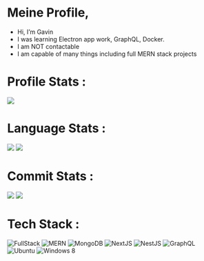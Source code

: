 # Meine Profile,
- Hi, I’m Gavin
- I was learning Electron app work, GraphQL, Docker.
- I am NOT contactable
- I am capable of many things including full MERN stack projects


<!-- - 👋 Hi, I’m @GDSimpson3 -->
<!-- - 👀 I’m interested in react, next, ts, html, css, javascript, node, graphql, VBS, ShellScripts, Batch files, SQL and mongo DB. -->
<!-- - 🌱 I was learning Electron app work, Python, heroku deployment, npm package creating and more. -->
<!-- - 📫 I am NOT contactable -->
<!-- - I am capable of many things including full MERN stack projects -->
<!-- - here is my website (yes, i have like 14 now....): https://ibz.vercel.app/ -->
<!---
GDSimpson3/GDSimpson3 is a ✨ special ✨ repository because its `README.md` (this file) appears on your GitHub profile.
You can click the Preview link to take a look at your changes.
--->

# Profile Stats :
<!-- 
![](https://github-readme-stats.vercel.app/api?username=GDSimpson3&&show_icons=true&title_color=FF0000&icon_color=FF0000&text_color=FF0000&bg_color=000000)
 -->

![](http://github-profile-summary-cards.vercel.app/api/cards/profile-details?username=GDSimpson3&theme=city_lights)
# Language Stats :

![](http://github-profile-summary-cards.vercel.app/api/cards/repos-per-language?username=GDSimpson3&theme=city_lights)
![](http://github-profile-summary-cards.vercel.app/api/cards/most-commit-language?username=GDSimpson3&theme=city_lights)
# Commit Stats :

![](http://github-profile-summary-cards.vercel.app/api/cards/stats?username=GDSimpson3&theme=city_lights)
![](http://github-profile-summary-cards.vercel.app/api/cards/productive-time?username=GDSimpson3&theme=city_lights&utcOffset=8)

# Tech Stack :

![FullStack](https://img.shields.io/badge/FullStack-%2307405e.svg?style=for-the-badge&logo=FullStack&logoColor=white)
![MERN](https://img.shields.io/badge/MERN-%2307405e.svg?style=for-the-badge&logo=FullStack&logoColor=white)
![MongoDB](https://img.shields.io/badge/MongoDB-%23000000.svg?style=for-the-badge&logo=FullStack&logoColor=white)
![NextJS](https://img.shields.io/badge/NextJS-%23000000.svg?style=for-the-badge&logo=FullStack&logoColor=white)
![NestJS](https://img.shields.io/badge/NestJS-%23000000.svg?style=for-the-badge&logo=FullStack&logoColor=white)
![GraphQL](https://img.shields.io/badge/GraphQL-%23000000.svg?style=for-the-badge&logo=FullStack&logoColor=white)
![Ubuntu](https://img.shields.io/badge/Ubuntu-%23E34F26.svg?style=for-the-badge&logo=FullStack&logoColor=white)
![Windows 8](https://img.shields.io/badge/Windows8-%23E34F26.svg?style=for-the-badge&logo=FullStack&logoColor=white)
